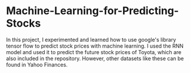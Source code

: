 # Machine-Learning-for-Predicting-Stocks
In this project, I experimented and learned how to use google's library tensor flow to predict stock prices with machine learning.
I used the RNN model and used it to predict the future stock prices of Toyota, which are also included in the repository.
However, other datasets like these can be found in Yahoo Finances.
